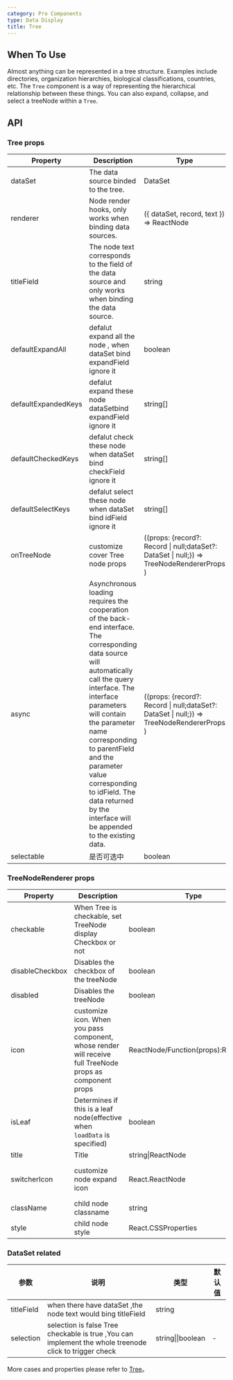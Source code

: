 ```yaml
---
category: Pro Components
type: Data Display
title: Tree
---
```


## When To Use

Almost anything can be represented in a tree structure. Examples include directories, organization hierarchies, biological classifications, countries, etc. The `Tree` component is a way of representing the hierarchical relationship between these things. You can also  expand, collapse, and select a treeNode within a `Tree`.

## API

### Tree props
| Property | Description | Type | Default |
| -------- | ----------- | ---- | ------- |
| dataSet | The data source binded to the tree. | DataSet |  |
| renderer | Node render hooks, only works when binding data sources. | ({ dataSet, record, text }) => ReactNode |  |
| titleField | The node text corresponds to the field of the data source and only works when binding the data source. | string |  |
| defaultExpandAll | defalut expand all the node , when dataSet bind expandField ignore it | boolean | false |
| defaultExpandedKeys | defalut expand these node dataSetbind expandField ignore it  | string[]	| [] |
| defaultCheckedKeys | defalut check these node when dataSet bind checkField ignore it  | string[] | [] |
| defaultSelectKeys | defalut select these node when dataSet bind idField ignore it | string[] | [] |
| onTreeNode |  customize cover Tree node props  | ((props: {record?: Record \| null;dataSet?: DataSet \| null;}) => TreeNodeRendererProps )|() => {} |
| async | Asynchronous loading requires the cooperation of the back-end interface. The corresponding data source will automatically call the query interface. The interface parameters will contain the parameter name corresponding to parentField and the parameter value corresponding to idField. The data returned by the interface will be appended to the existing data. | ((props: {record?: Record \| null;dataSet?: DataSet \| null;}) => TreeNodeRendererProps )|() => {} |
| selectable | 是否可选中 | boolean | true |


### TreeNodeRenderer props

| Property | Description | Type | Default |
| --- | --- | --- | --- |
| checkable | When Tree is checkable, set TreeNode display Checkbox or not | boolean | - |
| disableCheckbox | Disables the checkbox of the treeNode | boolean | false |  |
| disabled | Disables the treeNode | boolean | false |  |
| icon | customize icon. When you pass component, whose render will receive full TreeNode props as component props | ReactNode/Function(props):ReactNode | - |  |
| isLeaf | Determines if this is a leaf node(effective when `loadData` is specified) | boolean | false |  |
| title | Title | string\|ReactNode | '---' |  |
| switcherIcon | customize node expand icon | React.ReactNode | ((props: TreeNodeProps) => React.ReactNode) |  |
| className | child node classname | string |  |
| style | child node style | React.CSSProperties  |  |


### DataSet related

| 参数 | 说明 | 类型 | 默认值 |
| --- | --- | --- | --- |
| titleField | when there have dataSet ,the node text would bing titleField | string |  |
| selection | selection is false  Tree checkable is true ,You can implement the whole treenode click to trigger check   | string\|\|boolean | - |

More cases and properties please refer to [Tree](/components/tree/)。

